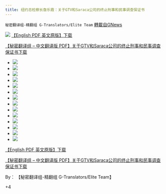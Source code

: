 ```yaml
---
title: 纽约总检察长詹乐霞：关于GTV和Saraca公司的终止刑事和民事调查保证书
---
```

`秘密翻译组-精翻组 G-Translators/Elite Team` [轉載自GNews](https://gnews.org/zh-hans/1534601/)

![](https://assets.gnews.org/wp-content/uploads/2021/09/GTV-CN.jpg)
[【English PDF 英文原版】](https://assets.gnews.org/wp-content/uploads/2021/09/nyag_aod_-_gtv-saraca_-_executed.pdf)[下载](https://assets.gnews.org/wp-content/uploads/2021/09/nyag_aod_-_gtv-saraca_-_executed.pdf)

[【秘密翻译组 – 中文翻译版 PDF】关于GTV和Saraca公司的终止刑事和民事调查保证书](https://assets.gnews.org/wp-content/uploads/2021/09/关于GTV和Saraca公司的终止刑事和民事调查保证书.pdf)[下载](https://assets.gnews.org/wp-content/uploads/2021/09/关于GTV和Saraca公司的终止刑事和民事调查保证书.pdf)

- ![](https://assets.gnews.org/wp-content/uploads/2021/09/GTV-Saraca-001-scaled.jpg)
- ![](https://assets.gnews.org/wp-content/uploads/2021/09/GTV-Saraca-002-scaled.jpg)
- ![](https://assets.gnews.org/wp-content/uploads/2021/09/GTV-Saraca-003-scaled.jpg)
- ![](https://assets.gnews.org/wp-content/uploads/2021/09/GTV-Saraca-004-scaled.jpg)
- ![](https://assets.gnews.org/wp-content/uploads/2021/09/GTV-Saraca-005-scaled.jpg)
- ![](https://assets.gnews.org/wp-content/uploads/2021/09/GTV-Saraca-006-scaled.jpg)
- ![](https://assets.gnews.org/wp-content/uploads/2021/09/GTV-Saraca-007-scaled.jpg)
- ![](https://assets.gnews.org/wp-content/uploads/2021/09/GTV-Saraca-008-scaled.jpg)
- ![](https://assets.gnews.org/wp-content/uploads/2021/09/GTV-Saraca-009-scaled.jpg)
- ![](https://assets.gnews.org/wp-content/uploads/2021/09/GTV-Saraca-010-scaled.jpg)
- ![](https://assets.gnews.org/wp-content/uploads/2021/09/GTV-Saraca-011-scaled.jpg)
- ![](https://assets.gnews.org/wp-content/uploads/2021/09/GTV-Saraca-012-scaled.jpg)
- ![](https://assets.gnews.org/wp-content/uploads/2021/09/GTV-Saraca-013-scaled.jpg)
- ![](https://assets.gnews.org/wp-content/uploads/2021/09/GTV-Saraca-014-scaled.jpg)


[【English PDF 英文原版】](https://assets.gnews.org/wp-content/uploads/2021/09/nyag_aod_-_gtv-saraca_-_executed.pdf)[下载](https://assets.gnews.org/wp-content/uploads/2021/09/nyag_aod_-_gtv-saraca_-_executed.pdf)

[【秘密翻译组 – 中文翻译版 PDF】关于GTV和Saraca公司的终止刑事和民事调查保证书](https://assets.gnews.org/wp-content/uploads/2021/09/关于GTV和Saraca公司的终止刑事和民事调查保证书.pdf)[下载](https://assets.gnews.org/wp-content/uploads/2021/09/关于GTV和Saraca公司的终止刑事和民事调查保证书.pdf)

By： 【秘密翻译组-精翻组 G-Translators/Elite Team】

+4
